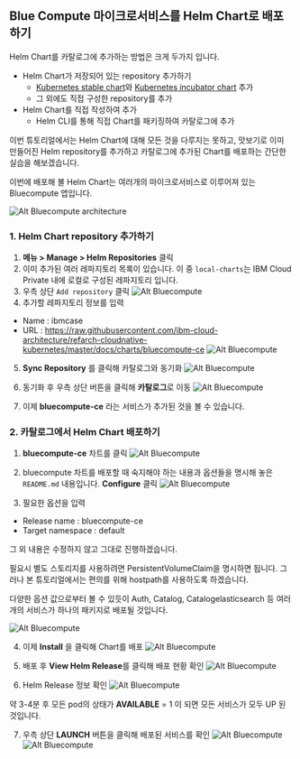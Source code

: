 ## Blue Compute 마이크로서비스를 Helm Chart로 배포하기

Helm Chart를 카탈로그에 추가하는 방법은 크게 두가지 입니다. 
* Helm Chart가 저장되어 있는 repository 추가하기 
  - [Kubernetes stable chart](https://github.com/kubernetes/charts/tree/master/stable)와 [Kubernetes incubator chart](https://github.com/kubernetes/charts/tree/master/incubator) 추가   
  - 그 외에도 직접 구성한 repository를 추가
* Helm Chart를 직접 작성하여 추가
  - Helm CLI를 통해 직접 Chart를 패키징하여 카탈로그에 추가
  
 이번 튜토리얼에서는 Helm Chart에 대해 모든 것을 다루지는 못하고,
 맛보기로 이미 만들어진 Helm repository를 추가하고
 카탈로그에 추가된 Chart를 배포하는 간단한 실습을 해보겠습니다. 
 
 이번에 배포해 볼 Helm Chart는 여러개의 마이크로서비스로 이루어져 있는 Bluecompute 앱입니다. 
 
 ![Alt Bluecompute architecture](./images/bluecompute-1.png)

### 1. Helm Chart repository 추가하기 

1. **메뉴 > Manage > Helm Repositories** 클릭
2. 이미 추가된 여러 레파지토리 목록이 있습니다. 이 중 `local-charts`는 IBM Cloud Private 내에 로컬로 구성된 레파지토리 입니다. 
3. 우측 상단 `Add repository` 클릭 
 ![Alt Bluecompute](./images/bluecompute-2.png)
4. 추가할 레파지토리 정보를 입력
  - Name : ibmcase
  - URL : https://raw.githubusercontent.com/ibm-cloud-architecture/refarch-cloudnative-kubernetes/master/docs/charts/bluecompute-ce
  ![Alt Bluecompute](./images/bluecompute-3.png)
  
5. **Sync Repository** 를 클릭해 카탈로그와 동기화
  ![Alt Bluecompute](./images/bluecompute-4.png)
  
6. 동기화 후 우측 상단 버튼을 클릭해 **카탈로그**로 이동
  ![Alt Bluecompute](./images/bluecompute-5.png)

7. 이제 **bluecompute-ce** 라는 서비스가 추가된 것을 볼 수 있습니다. 


### 2. 카탈로그에서 Helm Chart 배포하기

1. **bluecompute-ce** 차트를 클릭
  ![Alt Bluecompute](./images/bluecompute-6.png)

2. bluecompute 차트를 배포할 때 숙지해야 하는 내용과 옵션들을 명시해 놓은 `README.md` 내용입니다. **Configure** 클릭
  ![Alt Bluecompute](./images/bluecompute-7.png)
  
3. 필요한 옵션을 입력
- Release name : bluecompute-ce
- Target namespace : default

그 외 내용은 수정하지 않고 그대로 진행하겠습니다. 

필요시 별도 스토리지를 사용하려면 PersistentVolumeClaim을 명시하면 됩니다. 
그러나 본 튜토리얼에서는 편의를 위해 hostpath를 사용하도록 하겠습니다.

다양한 옵션 값으로부터 볼 수 있듯이 
Auth, Catalog, Catalogelasticsearch 등 여러개의 서비스가 하나의 패키지로 배포될 것입니다. 

  ![Alt Bluecompute](./images/bluecompute-8.png)

4. 이제 **Install** 을 클릭해 Chart를 배포
  ![Alt Bluecompute](./images/bluecompute-9.png)

5. 배포 후 **View Helm Release**를 클릭해 배포 현황 확인 
  ![Alt Bluecompute](./images/bluecompute-10.png)
  
6. Helm Release 정보 확인 
  ![Alt Bluecompute](./images/bluecompute-11.png)

약 3-4분 후 모든 pod의 상태가 **AVAILABLE** = 1 이 되면 모든 서비스가 모두 UP 된 것입니다. 

7. 우측 상단 **LAUNCH** 버튼을 클릭해 배포된 서비스를 확인 
  ![Alt Bluecompute](./images/bluecompute-12.png)
  ![Alt Bluecompute](./images/bluecompute-13.png)



  



